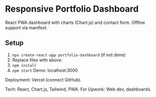 # Responsive Portfolio Dashboard

React PWA dashboard with charts (Chart.js) and contact form. Offline support via manifest.

## Setup
1. `npx create-react-app portfolio-dashboard` (if not done)
2. Replace files with above.
3. `npm install`
4. `npm start`
Demo: localhost:3000

Deployment: Vercel (connect GitHub).

Tech: React, Chart.js, Tailwind, PWA.
For Upwork: Web dev, dashboards.
